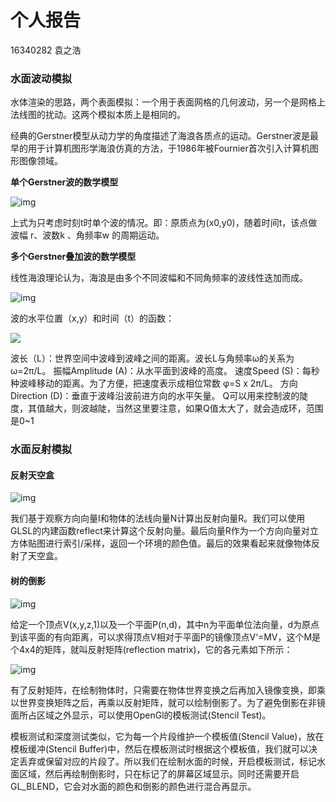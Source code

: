 # 个人报告

16340282 袁之浩

### 水面波动模拟

水体渲染的思路，两个表面模拟：一个用于表面网格的几何波动，另一个是网格上法线图的扰动。这两个模拟本质上是相同的。

经典的Gerstner模型从动力学的角度描述了海浪各质点的运动。Gerstner波是最早的用于计算机图形学海浪仿真的方法，于1986年被Fournier首次引入计算机图形图像领域。

**单个Gerstner波的数学模型**

![img](https://img-blog.csdn.net/20170319100936231?watermark/2/text/aHR0cDovL2Jsb2cuY3Nkbi5uZXQvTWFoYWJoYXJhdGFf/font/5a6L5L2T/fontsize/400/fill/I0JBQkFCMA==/dissolve/70/gravity/SouthEast)

上式为只考虑时刻t时单个波的情况。即：原质点为(x0,y0)，随着时间t，该点做波幅 r、波数k 、角频率w 的周期运动。

**多个Gerstner叠加波的数学模型**

线性海浪理论认为，海浪是由多个不同波幅和不同角频率的波线性迭加而成。

![img](https://upload-images.jianshu.io/upload_images/6718063-eb8711c92edd88c1.png?imageMogr2/auto-orient/strip%7CimageView2/2/w/400/format/webp)

波的水平位置（x,y）和时间（t）的函数：

![](C:\Users\lenovo\Desktop\assets\1.png)

波长（L）：世界空间中波峰到波峰之间的距离。波长L与角频率ω的关系为ω=2π/L。
振幅Amplitude (A)：从水平面到波峰的高度。
速度Speed (S)：每秒种波峰移动的距离。为了方便，把速度表示成相位常数 φ=S x 2π/L。
方向Direction (D)：垂直于波峰沿波前进方向的水平矢量。
Q可以用来控制波的陡度，其值越大，则波越陡，当然这里要注意，如果Q值太大了，就会造成环，范围是0~1

### 水面反射模拟

#### 反射天空盒

![img](http://learnopengl.com/img/advanced/cubemaps_reflection_theory.png)

我们基于观察方向向量I和物体的法线向量N计算出反射向量R。我们可以使用GLSL的内建函数reflect来计算这个反射向量。最后向量R作为一个方向向量对立方体贴图进行索引/采样，返回一个环境的颜色值。最后的效果看起来就像物体反射了天空盒。

#### 树的倒影

![img](https://img-blog.csdn.net/20130912203113031?watermark/2/text/aHR0cDovL2Jsb2cuY3Nkbi5uZXQvemp1bGw=/font/5a6L5L2T/fontsize/400/fill/I0JBQkFCMA==/dissolve/70/gravity/SouthEast)

给定一个顶点V(x,y,z,1)以及一个平面P(n,d)，其中n为平面单位法向量，d为原点到该平面的有向距离，可以求得顶点V相对于平面P的镜像顶点V‘=MV，这个M是个4x4的矩阵，就叫反射矩阵(reflection matrix)，它的各元素如下所示：

![img](https://img-blog.csdn.net/20130912204647000?watermark/2/text/aHR0cDovL2Jsb2cuY3Nkbi5uZXQvemp1bGw=/font/5a6L5L2T/fontsize/400/fill/I0JBQkFCMA==/dissolve/70/gravity/SouthEast)

有了反射矩阵，在绘制物体时，只需要在物体世界变换之后再加入镜像变换，即乘以世界变换矩阵之后，再乘以反射矩阵，就可以绘制倒影了。为了避免倒影在非镜面所占区域之外显示，可以使用OpenGl的模板测试(Stencil Test)。

模板测试和深度测试类似，它为每一个片段维护一个模板值(Stencil Value)，放在模板缓冲(Stencil Buffer)中，然后在模板测试时根据这个模板值，我们就可以决定丢弃或保留对应的片段了。所以我们在绘制水面的时候，开启模板测试，标记水面区域，然后再绘制倒影时，只在标记了的屏幕区域显示。同时还需要开启GL_BLEND，它会对水面的颜色和倒影的颜色进行混合再显示。
